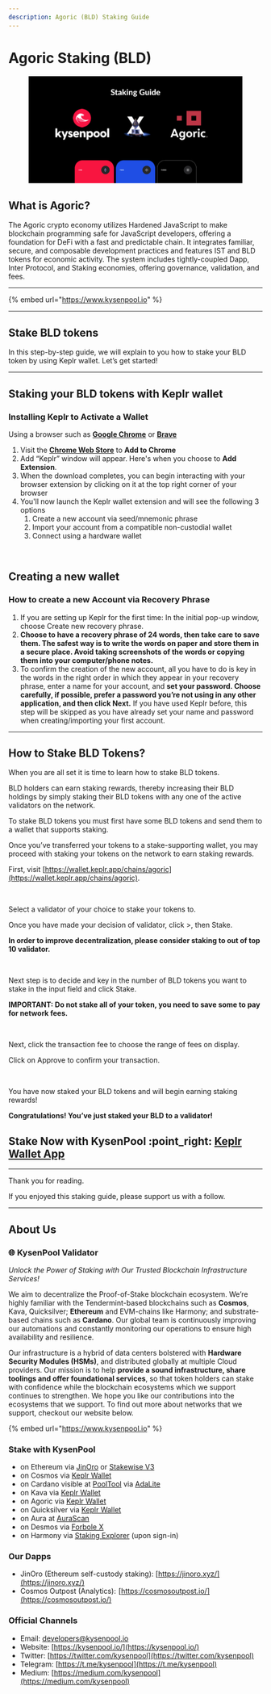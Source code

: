 ```yaml
---
description: Agoric (BLD) Staking Guide
---
```


# Agoric Staking (BLD)

<figure><img src="../.gitbook/assets/kysenpool staking guide.png" alt=""><figcaption></figcaption></figure>

## **What is Agoric?**

The Agoric crypto economy utilizes Hardened JavaScript to make blockchain programming safe for JavaScript developers, offering a foundation for DeFi with a fast and predictable chain. It integrates familiar, secure, and composable development practices and features IST and BLD tokens for economic activity. The system includes tightly-coupled Dapp, Inter Protocol, and Staking economies, offering governance, validation, and fees.

***

{% embed url="https://www.kysenpool.io" %}

***

## **Stake BLD tokens**

In this step-by-step guide, we will explain to you how to stake your BLD token by using Keplr wallet. Let’s get started!

***

## Staking your BLD tokens with Keplr wallet

### **Installing Keplr to Activate a Wallet**

Using a browser such as [**Google Chrome**](https://www.google.com/chrome/) or [**Brave**](https://brave.com/)

1. Visit the [**Chrome Web Store**](https://chromewebstore.google.com/detail/keplr/dmkamcknogkgcdfhhbddcghachkejeap) to **Add to Chrome**
2. Add “Keplr” window will appear. Here's when you choose to **Add Extension**.
3. When the download completes, you can begin interacting with your browser extension by clicking on it at the top right corner of your browser
4. You'll now launch the Keplr wallet extension and will see the following 3 options
   1. Create a new account via seed/mnemonic phrase
   2. Import your account from a compatible non-custodial wallet
   3. Connect using a hardware wallet

<figure><img src="https://cdn-images-1.medium.com/max/800/1*bkzIuiuseELiwFsYYU_Z8w.png" alt=""><figcaption></figcaption></figure>

## **Creating a new wallet**

### **How to create a new Account via Recovery Phrase**

1. If you are setting up Keplr for the first time: In the initial pop-up window, choose Create new recovery phrase.
2. **Choose to have a recovery phrase of 24 words, then take care to save them. The safest way is to write the words on paper and store them in a secure place. Avoid taking screenshots of the words or copying them into your computer/phone notes.**
3. To confirm the creation of the new account, all you have to do is key in the words in the right order in which they appear in your recovery phrase, enter a name for your account, and **set your password. Choose carefully, if possible, prefer a password you’re not using in any other application, and then click Next.** If you have used Keplr before, this step will be skipped as you have already set your name and password when creating/importing your first account.

***

## **How to Stake BLD Tokens?**

When you are all set it is time to learn how to stake BLD tokens.

BLD holders can earn staking rewards, thereby increasing their BLD holdings by simply staking their BLD tokens with any one of the active validators on the network.

To stake BLD tokens you must first have some BLD tokens and send them to a wallet that supports staking.

Once you’ve transferred your tokens to a stake-supporting wallet, you may proceed with staking your tokens on the network to earn staking rewards.

First, visit [https://wallet.keplr.app/chains/agoric](https://wallet.keplr.app/chains/agoric).

<figure><img src="https://cdn-images-1.medium.com/max/800/1*Sgi5ssDg8Ps5K09SzRBzDA.png" alt=""><figcaption></figcaption></figure>

Select a validator of your choice to stake your tokens to.

Once you have made your decision of validator, click >, then Stake.

**In order to improve decentralization, please consider staking to out of top 10 validator.**

<figure><img src="https://cdn-images-1.medium.com/max/800/1*tntqkUEyylUkyxKOJa6FPQ.png" alt=""><figcaption></figcaption></figure>

Next step is to decide and key in the number of BLD tokens you want to stake in the input field and click Stake.

**IMPORTANT: Do not stake all of your token, you need to save some to pay for network fees.**

<figure><img src="https://cdn-images-1.medium.com/max/800/1*b8m6oWul3vo0BO4irIlkkw.png" alt=""><figcaption></figcaption></figure>

Next, click the transaction fee to choose the range of fees on display.

Click on Approve to confirm your transaction.

<figure><img src="https://cdn-images-1.medium.com/max/800/1*1oPmwktYBN2N4bKjr04jFA.png" alt=""><figcaption></figcaption></figure>

You have now staked your BLD tokens and will begin earning staking rewards!

**Congratulations! You’ve just staked your BLD to a validator!**



## **Stake Now with KysenPool** :point\_right: [**Keplr Wallet App**](https://wallet.keplr.app/chains/agoric?modal=validator\&chain=agoric-3\&validator\_address=agoricvaloper1pf4dt8kcyc0vjrfedgckw57la9tarmx0mt439g\&referral=true)

***

Thank you for reading.

If you enjoyed this staking guide, please support us with a follow.

***

## About Us

### **🌐 KysenPool Validator**

_Unlock the Power of Staking with Our Trusted Blockchain Infrastructure Services!_

We aim to decentralize the Proof-of-Stake blockchain ecosystem. We’re highly familiar with the Tendermint-based blockchains such as **Cosmos**, Kava, Quicksilver; **Ethereum** and EVM-chains like Harmony; and substrate-based chains such as **Cardano**. Our global team is continuously improving our automations and constantly monitoring our operations to ensure high availability and resilience.

Our infrastructure is a hybrid of data centers bolstered with **Hardware Security Modules (HSMs)**, and distributed globally at multiple Cloud providers. Our mission is to help **provide a sound infrastructure, share toolings and offer foundational services**, so that token holders can stake with confidence while the blockchain ecosystems which we support continues to strengthen. We hope you like our contributions into the ecosystems that we support. To find out more about networks that we support, checkout our website below.

{% embed url="https://www.kysenpool.io" %}

### **Stake with KysenPool**

* on Ethereum via [JinOro](https://www.jinoro.xyz/staking) or [Stakewise V3](https://app.stakewise.io/vault/0xe2d8f982708ce1e3814c8986cbab624ca926288a)
* on Cosmos via [Keplr Wallet](https://wallet.keplr.app/chains/cosmos-hub?modal=validator\&chain=cosmoshub-4\&validator\_address=cosmosvaloper146kwpzhmleafmhtaxulfptyhnvwxzlvm87hwnm)
* on Cardano visible at [PoolTool](https://pooltool.io/pool/490353aa6b85efb28922acd9e0ee1dcf6d0c269b9f0583718b0274ba/delegators) via [AdaLite](https://adalite.io/)
* on Kava via [Keplr Wallet](https://wallet.keplr.app/chains/kava?modal=validator\&chain=kava\_2222-10\&validator\_address=kavavaloper1rpwemvmt3sex4d8qt4menglfx9rhl0x3py69wj)
* on Agoric via [Keplr Wallet](https://wallet.keplr.app/chains/agoric?modal=validator\&chain=agoric-3\&validator\_address=agoricvaloper1pf4dt8kcyc0vjrfedgckw57la9tarmx0mt439g\&referral=true)
* on Quicksilver via [Keplr Wallet](https://wallet.keplr.app/chains/quicksilver?modal=validator\&chain=quicksilver-2\&validator\_address=quickvaloper1s64h9vqlnrue4d9s3y0825tdes59mgg8wwezt0)
* on Aura at [AuraScan](https://aurascan.io/validators/auravaloper1se04rpyxc9tmphuq8ewr747ds77jhv48s7hl42)
* on Desmos via [Forbole X](https://medium.com/kysenpool/how-to-delegate-your-tokens-on-forbole-x-874ea383f383)
* on Harmony via [Staking Explorer](https://staking.harmony.one/validators/mainnet/one1ctwewx0pmg8k0tc8vnx4guyq9jm7dwz5k98tlm) (upon sign-in)

### **Our Dapps**

* JinOro (Ethereum self-custody staking): [https://jinoro.xyz/](https://jinoro.xyz/)
* Cosmos Outpost (Analytics):  [https://cosmosoutpost.io/](https://cosmosoutpost.io/)

### **Official Channels**

* Email: [developers@kysenpool.io](mailto:developers@kysenpool.io)
* Website: [https://kysenpool.io/](https://kysenpool.io/)
* Twitter: [https://twitter.com/kysenpool](https://twitter.com/kysenpool)
* Telegram: [https://t.me/kysenpool](https://t.me/kysenpool)
* Medium: [https://medium.com/kysenpool](https://medium.com/kysenpool)
